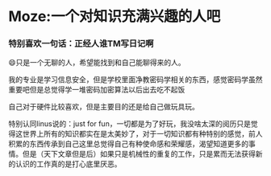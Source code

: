 # Moze:一个对知识充满兴趣的人吧


### 特别喜欢一句话：正经人谁TM写日记啊



😄只是一个无聊的人，希望能找到和自己能聊得来的人。



我的专业是学习信息安全，但是学校里面净教密码学相关的东西，感觉密码学虽然重要吧但是总觉得学一堆密码加密算法以后出去吃不起饭

自己对于硬件比较喜欢，但是主要目的还是给自己做玩具玩。

特别认同linus说的：just for fun，一切都是为了好玩，我没啥太深的阅历只是觉得这世界上所有的知识都实在是太美妙了，对于一切知识都有种特别的感觉，前人积累的东西传承到自己这里总觉得自己有种使命感和荣耀感，渴望知道更多的事情。但是（天下文章但是后）如果只是机械性的重复的工作，只是累而无法获得新的认识的工作真的是打心底里厌恶。



<!--
**Moze0w0/Moze0w0** is a ✨ _special_ ✨ repository because its `README.md` (this file) appears on your GitHub profile.

Here are some ideas to get you started:

- 🔭 I’m currently working on ...
- 🌱 I’m currently learning ...
- 👯 I’m looking to collaborate on ...
- 🤔 I’m looking for help with ...
- 💬 Ask me about ...
- 📫 How to reach me: ...
- 😄 Pronouns: ...
- ⚡ Fun fact: ...
-->




